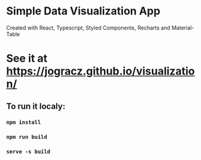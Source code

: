 # Simple Data Visualization App

Created with React, Typescript, Styled Components, Recharts and Material-Table

# See it at https://jogracz.github.io/visualization/

## To run it localy:

### `npm install`
### `npm run build`
### `serve -s build`

